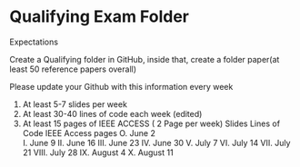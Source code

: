 # Qualifying Exam Folder

Expectations

Create a Qualifying folder in GitHub, inside
that, create a folder paper(at least 50 reference papers
overall)

Please update your Github with this information every week
1) At least 5-7 slides per week
2) At least 30-40 lines of code each week (edited)
3) At least 15 pages of IEEE ACCESS ( 2 Page per
week)
                  Slides       Lines of Code     IEEE Access pages
O.      June 2      
I.      June 9
II.     June 16
III.    June 23
IV.     June 30
V.      July 7
VI.     July 14
VII.    July 21
VIII.   July 28
IX.   August 4
X.    August 11
